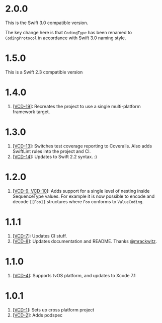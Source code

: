 # 2.0.0
This is the Swift 3.0 compatible version.

The key change here is that `CodingType` has been renamed to `CodingProtocol` in accordance with Swift 3.0 naming style.

# 1.5.0
This is a Swift 2.3 compatible version

# 1.4.0
1. [[VCD-19](https://github.com/danthorpe/ValueCoding/pull/19)]: Recreates the project to use a single multi-platform framework target.

# 1.3.0
1. [[VCD-13](https://github.com/danthorpe/ValueCoding/pull/13)]: Switches test coverage reporting to Coveralls. Also adds SwiftLint rules into the project and CI.
2. [[VCD-14](https://github.com/danthorpe/ValueCoding/pull/14)]: Updates to Swift 2.2 syntax. :)

# 1.2.0
1. [[VCD-9, VCD-10](https://github.com/danthorpe/ValueCoding/pull/10)]: Adds support for a single level of nesting inside SequenceType values. For example it is now possible to encode and decode `[[Foo]]` structures where `Foo` conforms to `ValueCoding`.
 
# 1.1.1
1. [[VCD-7](https://github.com/danthorpe/ValueCoding/pull/7)]: Updates CI stuff.
2. [[VCD-8](https://github.com/danthorpe/ValueCoding/pull/8)]: Updates documentation and README. Thanks [@mrackwitz](https://github.com/danthorpe/ValueCoding/commit/489809da1ba70abf09bc519b784d77a3c47b9f41).

# 1.1.0
1. [[VCD-4](https://github.com/danthorpe/ValueCoding/pull/4)]: Supports tvOS platform, and updates to Xcode 7.1

# 1.0.1
1. [[VCD-1](https://github.com/danthorpe/ValueCoding/pull/1)]: Sets up cross platform project
2. [[VCD-2](https://github.com/danthorpe/ValueCoding/pull/2)]: Adds podspec
